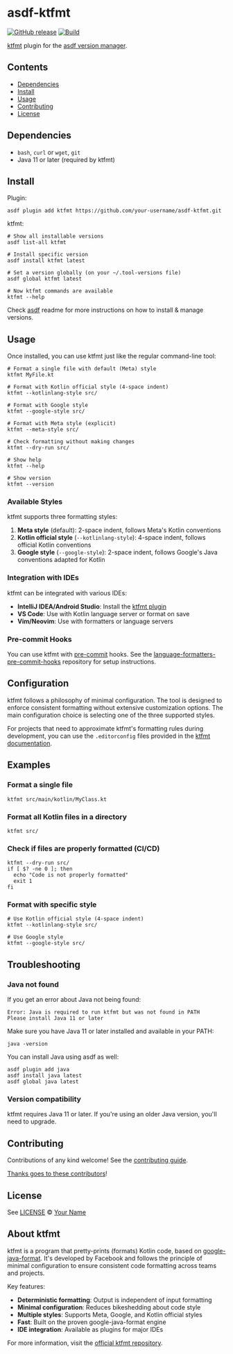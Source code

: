 # asdf-ktfmt

[![GitHub release](https://img.shields.io/github/release/facebook/ktfmt?sort=semver)](https://github.com/facebook/ktfmt/releases/)
[![Build](https://github.com/facebook/ktfmt/workflows/Build%20and%20Test/badge.svg)](https://github.com/facebook/ktfmt/actions/workflows/build_and_test.yml)

[ktfmt](https://github.com/facebook/ktfmt) plugin for the [asdf version manager](https://asdf-vm.com).

## Contents

- [Dependencies](#dependencies)
- [Install](#install)
- [Usage](#usage)
- [Contributing](#contributing)
- [License](#license)

## Dependencies

- `bash`, `curl` or `wget`, `git`
- Java 11 or later (required by ktfmt)

## Install

Plugin:

```shell
asdf plugin add ktfmt https://github.com/your-username/asdf-ktfmt.git
```

ktfmt:

```shell
# Show all installable versions
asdf list-all ktfmt

# Install specific version
asdf install ktfmt latest

# Set a version globally (on your ~/.tool-versions file)
asdf global ktfmt latest

# Now ktfmt commands are available
ktfmt --help
```

Check [asdf](https://github.com/asdf-vm/asdf) readme for more instructions on how to
install & manage versions.

## Usage

Once installed, you can use ktfmt just like the regular command-line tool:

```shell
# Format a single file with default (Meta) style
ktfmt MyFile.kt

# Format with Kotlin official style (4-space indent)
ktfmt --kotlinlang-style src/

# Format with Google style
ktfmt --google-style src/

# Format with Meta style (explicit)
ktfmt --meta-style src/

# Check formatting without making changes
ktfmt --dry-run src/

# Show help
ktfmt --help

# Show version
ktfmt --version
```

### Available Styles

ktfmt supports three formatting styles:

1. **Meta style** (default): 2-space indent, follows Meta's Kotlin conventions
2. **Kotlin official style** (`--kotlinlang-style`): 4-space indent, follows official Kotlin conventions
3. **Google style** (`--google-style`): 2-space indent, follows Google's Java conventions adapted for Kotlin

### Integration with IDEs

ktfmt can be integrated with various IDEs:

- **IntelliJ IDEA/Android Studio**: Install the [ktfmt plugin](https://plugins.jetbrains.com/plugin/14912-ktfmt)
- **VS Code**: Use with Kotlin language server or format on save
- **Vim/Neovim**: Use with formatters or language servers

### Pre-commit Hooks

You can use ktfmt with [pre-commit](https://pre-commit.com/) hooks. See the [language-formatters-pre-commit-hooks](https://github.com/macisamuele/language-formatters-pre-commit-hooks) repository for setup instructions.

## Configuration

ktfmt follows a philosophy of minimal configuration. The tool is designed to enforce consistent formatting without extensive customization options. The main configuration choice is selecting one of the three supported styles.

For projects that need to approximate ktfmt's formatting rules during development, you can use the `.editorconfig` files provided in the [ktfmt documentation](https://github.com/facebook/ktfmt/tree/main/docs/editorconfig).

## Examples

### Format a single file
```shell
ktfmt src/main/kotlin/MyClass.kt
```

### Format all Kotlin files in a directory
```shell
ktfmt src/
```

### Check if files are properly formatted (CI/CD)
```shell
ktfmt --dry-run src/
if [ $? -ne 0 ]; then
  echo "Code is not properly formatted"
  exit 1
fi
```

### Format with specific style
```shell
# Use Kotlin official style (4-space indent)
ktfmt --kotlinlang-style src/

# Use Google style
ktfmt --google-style src/
```

## Troubleshooting

### Java not found
If you get an error about Java not being found:

```shell
Error: Java is required to run ktfmt but was not found in PATH
Please install Java 11 or later
```

Make sure you have Java 11 or later installed and available in your PATH:

```shell
java -version
```

You can install Java using asdf as well:

```shell
asdf plugin add java
asdf install java latest
asdf global java latest
```

### Version compatibility
ktfmt requires Java 11 or later. If you're using an older Java version, you'll need to upgrade.

## Contributing

Contributions of any kind welcome! See the [contributing guide](contributing.md).

[Thanks goes to these contributors](https://github.com/your-username/asdf-ktfmt/graphs/contributors)!

## License

See [LICENSE](LICENSE) © [Your Name](https://github.com/your-username/)

## About ktfmt

ktfmt is a program that pretty-prints (formats) Kotlin code, based on [google-java-format](https://github.com/google/google-java-format). It's developed by Facebook and follows the principle of minimal configuration to ensure consistent code formatting across teams and projects.

Key features:
- **Deterministic formatting**: Output is independent of input formatting
- **Minimal configuration**: Reduces bikeshedding about code style
- **Multiple styles**: Supports Meta, Google, and Kotlin official styles
- **Fast**: Built on the proven google-java-format engine
- **IDE integration**: Available as plugins for major IDEs

For more information, visit the [official ktfmt repository](https://github.com/facebook/ktfmt).